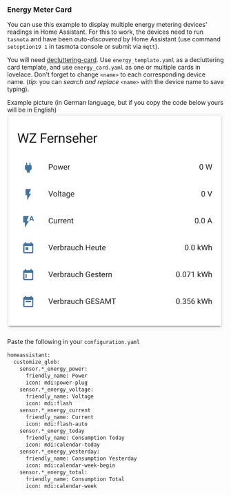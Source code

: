 ### Energy Meter Card

You can use this example to display multiple energy metering devices' readings in Home Assistant. For this to work, the devices need to run `tasmota` and have been *auto-discovered* by Home Assistant (use command `setoption19 1` in tasmota console or submit via `mqtt`).

You will need [decluttering-card](https://github.com/custom-cards/decluttering-card). Use `energy_template.yaml` as a decluttering card template, and use `energy_card.yaml` as one or multiple cards in lovelace. Don't forget to change `<name>` to each corresponding device name. (*tip*: you can *search and replace* `<name>` with the device name to save typing).

Example picture (in German language, but if you copy the code below yours will be in English)
![screenshot](screenshot.png)

Paste the following in your `configuration.yaml`

```
homeassistant:
  customize_glob:
    sensor.*_energy_power:
      friendly_name: Power
      icon: mdi:power-plug
    sensor.*_energy_voltage:
      friendly_name: Voltage
      icon: mdi:flash
    sensor.*_energy_current
      friendly_name: Current
      icon: mdi:flash-auto
    sensor.*_energy_today
      friendly_name: Consumption Today
      icon: mdi:calendar-today
    sensor.*_energy_yesterday:
      friendly_name: Consumption Yesterday
      icon: mdi:calendar-week-begin
    sensor.*_energy_total:
      friendly_name: Consumption Total
      icon: mdi:calendar-week
```
